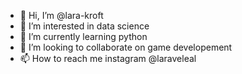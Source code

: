 - 👋 Hi, I’m @lara-kroft
- 👀 I’m interested in data science
- 🌱 I’m currently learning python
- 💞️ I’m looking to collaborate on game developement
- 📫 How to reach me instagram @laraveleal

<!---
lara-kroft/lara-kroft is a ✨ special ✨ repository because its `README.md` (this file) appears on your GitHub profile.
You can click the Preview link to take a look at your changes.
--->
